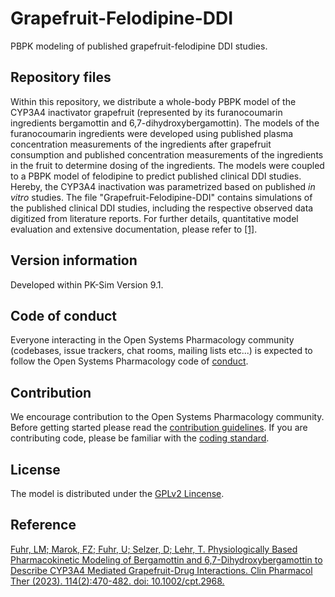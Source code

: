 # Grapefruit-Felodipine-DDI
PBPK modeling of published grapefruit-felodipine DDI studies.

## Repository files
Within this repository, we distribute a whole-body PBPK model of the CYP3A4 inactivator grapefruit (represented by its furanocoumarin ingredients bergamottin and 6,7-dihydroxybergamottin). The models of the furanocoumarin ingredients were developed using published plasma concentration measurements of the ingredients after grapefruit consumption and published concentration measurements of the ingredients in the fruit to determine dosing of the ingredients. The models were coupled to a PBPK model of felodipine to predict published clinical DDI studies. Hereby, the CYP3A4 inactivation was parametrized based on published _in vitro_ studies. The file "Grapefruit-Felodipine-DDI" contains simulations of the published clinical DDI studies, including the respective observed data digitized from literature reports. For further details, quantitative model evaluation and extensive documentation, please refer to [[1]](https://ascpt.onlinelibrary.wiley.com/doi/10.1002/cpt.2968).

## Version information
Developed within PK-Sim Version 9.1.

## Code of conduct
Everyone interacting in the Open Systems Pharmacology community (codebases, issue trackers, chat rooms, mailing lists etc...) is expected to follow the Open Systems Pharmacology code of [conduct](https://github.com/Open-Systems-Pharmacology/Suite/blob/master/CODE_OF_CONDUCT.md#contributor-covenant-code-of-conduct).

## Contribution
We encourage contribution to the Open Systems Pharmacology community. Before getting started please read the [contribution guidelines](https://github.com/Open-Systems-Pharmacology/Suite/blob/master/CONTRIBUTING.md#ways-to-contribute). If you are contributing code, please be familiar with the [coding standard](https://github.com/Open-Systems-Pharmacology/Suite/blob/master/CODING_STANDARDS.md#visual-studio-settings).

## License
The model is distributed under the [GPLv2 Lincense](https://github.com/Open-Systems-Pharmacology/Suite/blob/develop/LICENSE).

## Reference
[Fuhr, LM; Marok, FZ; Fuhr, U; Selzer, D; Lehr, T. Physiologically Based Pharmacokinetic Modeling of Bergamottin and 6,7-Dihydroxybergamottin to Describe CYP3A4 Mediated Grapefruit-Drug Interactions. Clin Pharmacol Ther (2023). 114(2):470-482. doi: 10.1002/cpt.2968.](https://ascpt.onlinelibrary.wiley.com/doi/10.1002/cpt.2968)
